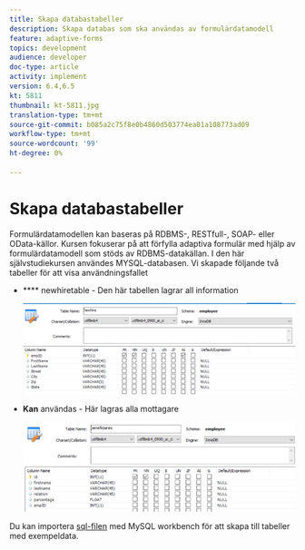 ```yaml
---
title: Skapa databastabeller
description: Skapa databas som ska användas av formulärdatamodell
feature: adaptive-forms
topics: development
audience: developer
doc-type: article
activity: implement
version: 6.4,6.5
kt: 5811
thumbnail: kt-5811.jpg
translation-type: tm+mt
source-git-commit: b085a2c75f8e0b4860d503774ea01a108773ad09
workflow-type: tm+mt
source-wordcount: '99'
ht-degree: 0%

---
```



# Skapa databastabeller

Formulärdatamodellen kan baseras på RDBMS-, RESTfull-, SOAP- eller OData-källor. Kursen fokuserar på att förfylla adaptiva formulär med hjälp av formulärdatamodell som stöds av RDBMS-datakällan. I den här självstudiekursen användes MYSQL-databasen. Vi skapade följande två tabeller för att visa användningsfallet

* **** newhiretable - Den här tabellen lagrar all information

   ![newhire](assets/newhire-table.png)


* **Kan** användas - Här lagras alla mottagare

   ![stödmottagare](assets/beneficiaries-table.png)

Du kan importera [sql-filen](assets/db-schema.sql) med MySQL workbench för att skapa till tabeller med exempeldata.